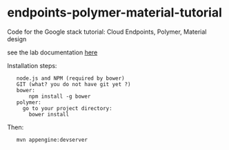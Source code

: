 endpoints-polymer-material-tutorial
===================================

Code for the Google stack tutorial: Cloud Endpoints, Polymer, Material design

see the lab documentation [here](https://docs.google.com/presentation/d/1IzsxsE6HybPAdbrI8iIlF3Qaj9BQGEHmu3zX7xT9o8M/edit#slide=id.g362545d64_07)

Installation steps:

       node.js and NPM (required by bower)
       GIT (what? you do not have git yet ?)
       bower: 
           npm install -g bower
       polymer:
         go to your project directory:
           bower install


Then:
 
       mvn appengine:devserver
